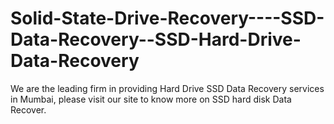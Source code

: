 Solid-State-Drive-Recovery----SSD-Data-Recovery--SSD-Hard-Drive-Data-Recovery
=============================================================================

We are the leading firm in providing Hard Drive SSD Data Recovery services in Mumbai, please visit our site to know more on SSD hard disk Data Recover.